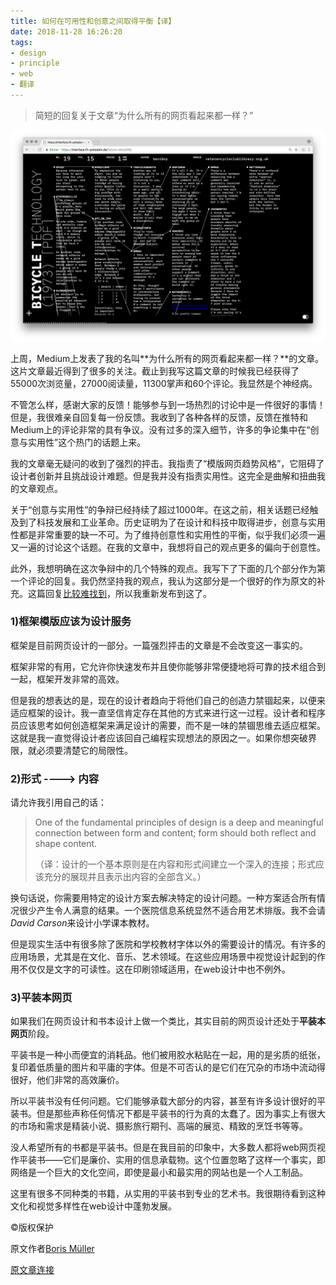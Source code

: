 ```yaml
---
title: 如何在可用性和创意之间取得平衡【译】
date: 2018-11-28 16:26:20
tags: 
- design
- principle
- web
- 翻译
---
```


> 简短的回复关于文章“为什么所有的网页看起来都一样？”

![1.0](如何在可用性和创意之间取得平衡【译】/1.0.png)

上周，Medium上发表了我的名叫**为什么所有的网页看起来都一样？**的文章。这片文章最近得到了很多的关注。截止到我写这篇文章的时候我已经获得了55000次浏览量，27000阅读量，11300掌声和60个评论。我显然是个神经病。

不管怎么样，感谢大家的反馈！能够参与到一场热烈的讨论中是一件很好的事情！但是，我很难亲自回复每一份反馈。我收到了各种各样的反馈，反馈在推特和Medium上的评论非常的具有争议。没有过多的深入细节，许多的争论集中在“创意与实用性”这个热门的话题上来。

我的文章毫无疑问的收到了强烈的抨击。我指责了“模版网页趋势风格”，它阻碍了设计者创新并且挑战设计难题。但是我并没有指责实用性。这完全是曲解和扭曲我的文章观点。

关于“创意与实用性”的争辩已经持续了超过1000年。在这之前，相关话题已经触及到了科技发展和工业革命。历史证明为了在设计和科技中取得进步，创意与实用性都是非常重要的缺一不可。为了维持创意性和实用性的平衡，似乎我们必须一遍又一遍的讨论这个话题。在我的文章中，我想将自己的观点更多的偏向于创意性。

此外，我想明确在这次争辩中的几个特殊的观点。我写下了下面的几个部分作为第一个评论的回复。我仍然坚持我的观点，我认为这部分是一个很好的作为原文的补充。这篇回复[比较难找到](https://medium.com/@borism/hi-guys-thanks-for-you-feedback-here-are-a-couple-of-quick-comments-8308435f2c95)，所以我重新发布到这了。

### 1)框架模版应该为设计服务

框架是目前网页设计的一部分。一篇强烈抨击的文章是不会改变这一事实的。

框架非常的有用，它允许你快速发布并且使你能够非常便捷地将可靠的技术组合到一起，框架开发非常的高效。

但是我的想表达的是，现在的设计者趋向于将他们自己的创造力禁锢起来，以便来适应框架的设计。我一直坚信肯定存在其他的方式来进行这一过程。设计者和程序员应该思考如何创造框架来满足设计的需要，而不是一味的禁锢思维去适应框架。这就是我一直觉得设计者应该回自己编程实现想法的原因之一。如果你想突破界限，就必须要清楚它的局限性。

### 2)形式 ----> 内容

请允许我引用自己的话：

> One of the fundamental principles of design is a deep and meaningful connection between form and content; form should both reflect and shape content.
>
> （译：设计的一个基本原则是在内容和形式间建立一个深入的连接；形式应该充分的展现并且表示出内容的全部含义。）

换句话说，你需要用特定的设计方案去解决特定的设计问题。一种方案适合所有情况很少产生令人满意的结果。一个医院信息系统显然不适合用艺术排版。我不会请*David Carson*来设计小学课本教材。

但是现实生活中有很多除了医院和学校教材字体以外的需要设计的情况。有许多的应用场景，尤其是在文化、音乐、艺术领域。在这些应用场景中视觉设计起到的作用不仅仅是文字的可读性。这在印刷领域适用，在web设计中也不例外。

### 3)平装本网页

如果我们在网页设计和书本设计上做一个类比，其实目前的网页设计还处于**平装本网页**阶段。

平装书是一种小而便宜的消耗品。他们被用胶水粘贴在一起，用的是劣质的纸张，复印着低质量的图片和平庸的字体。但是不可否认的是它们在冗杂的市场中流动得很好，他们非常的高效廉价。

所以平装书没有任何问题。它们能够承载大部分的内容，甚至有许多设计很好的平装书。但是那些声称任何情况下都是平装书的行为真的太蠢了。因为事实上有很大的市场和需求是精装小说、摄影旅行期刊、高端的展览、精致的烹饪书等等。

没人希望所有的书都是平装书。但是在我目前的印象中，大多数人都将web网页视作平装书——它们是廉价、实用的信息承载物。这个位置忽略了这样一个事实，即网络是一个巨大的文化空间，即使是最小和最实用的网站也是一个人工制品。

这里有很多不同种类的书籍，从实用的平装书到专业的艺术书。我很期待看到这种文化和视觉多样性在web设计中蓬勃发展。



©️版权保护

原文作者[Boris Müller](https://medium.com/@borism?source=post_header_lockup)

[原文章连接](https://medium.com/@borism/balancing-creativity-and-usability-9bb2cd0fe929)